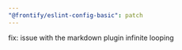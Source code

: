 ```yaml
---
"@frontify/eslint-config-basic": patch
---
```


fix: issue with the markdown plugin infinite looping
